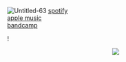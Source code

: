 ![Untitled-63](https://github.com/stevedave4lyfe/stevedave4lyfe.github.io/assets/146142867/3d494d80-652a-44da-884c-905384e88d9a)
[spotify](https://open.spotify.com/artist/1nqSO9rSzslDUzkdmts45p)\
[apple music](https://music.apple.com/ca/artist/stevedave/1449380033)\
[bandcamp](https://stevedave.bandcamp.com/)

!<p align="center">
  <img src="[https://github.com/stevedave4lyfe/stevedave4lyfe.github.io/assets/146142867/dd72b054-ff4d-48a0-bab8-412fd8c7858e]" />
</p>
